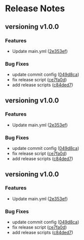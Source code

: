 # Release Notes

## versioning v1.0.0

### Features

- Update main.yml ([2e353ef](https://github.com/commit/2e353ef))

### Bug Fixes

- update commit config ([049d8ca](https://github.com/commit/049d8ca))
- fix release script ([ce7fa0d](https://github.com/commit/ce7fa0d))
- add release scripts ([c84ded7](https://github.com/commit/c84ded7))

## versioning v1.0.0

### Features

- Update main.yml ([2e353ef](https://github.com/commit/2e353ef))

### Bug Fixes

- update commit config ([049d8ca](https://github.com/commit/049d8ca))
- fix release script ([ce7fa0d](https://github.com/commit/ce7fa0d))
- add release scripts ([c84ded7](https://github.com/commit/c84ded7))



## versioning v1.0.0

### Features

- Update main.yml ([2e353ef](https://github.com/commit/2e353ef))

### Bug Fixes

- update commit config ([049d8ca](https://github.com/commit/049d8ca))
- fix release script ([ce7fa0d](https://github.com/commit/ce7fa0d))
- add release scripts ([c84ded7](https://github.com/commit/c84ded7))
